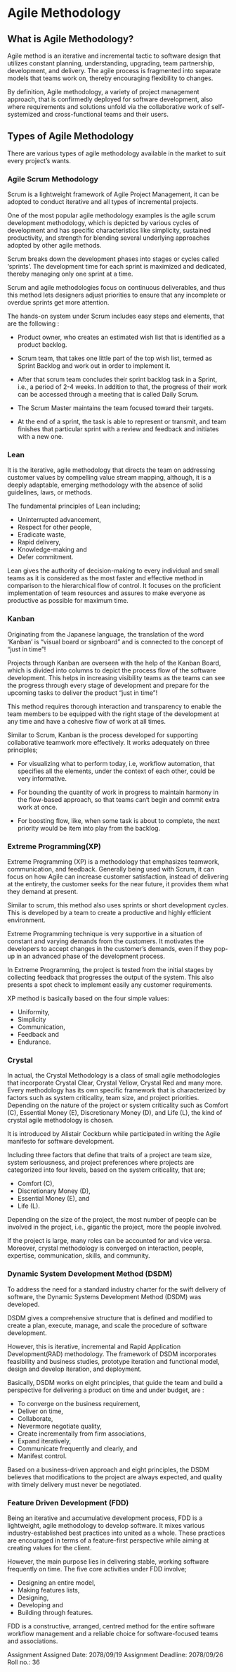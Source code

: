 # Agile Methodology

## What is Agile Methodology?

Agile method is an iterative and incremental tactic to software design that utilizes constant planning, understanding, upgrading, team partnership, development, and delivery. The agile process is fragmented into separate models that teams work on, thereby encouraging flexibility to changes.

By definition, Agile methodology, a variety of project management approach, that is confirmedly deployed for software development, also where requirements and solutions unfold via the collaborative work of self- systemized and cross-functional teams and their users.

## Types of Agile Methodology

There are various types of agile methodology available in the market to suit every project’s wants.

###  Agile Scrum Methodology

Scrum is a lightweight framework of Agile Project Management, it can be adopted to conduct iterative and all types of incremental projects.

One of the most popular agile methodology examples is the agile scrum development methodology, which is depicted by various cycles of development and has specific characteristics like simplicity, sustained productivity, and strength for blending several underlying approaches adopted by other agile methods.

Scrum breaks down the development phases into stages or cycles called ‘sprints’. The development time for each sprint is maximized and dedicated, thereby managing only one sprint at a time.

Scrum and agile methodologies focus on continuous deliverables, and thus this method lets designers adjust priorities to ensure that any incomplete or overdue sprints get more attention.

The hands-on system under Scrum includes easy steps and elements, that are the following :

- Product owner, who creates an estimated wish list that is identified as a product backlog.

- Scrum team, that takes one little part of the top wish list, termed as Sprint Backlog and work out in order to implement it.

- After that scrum team concludes their sprint backlog task in a Sprint, i.e., a period of 2-4 weeks. In addition to that, the progress of their work can be accessed through a meeting that is called Daily Scrum.

- The Scrum Master maintains the team focused toward their targets.
  
- At the end of a sprint, the task is able to represent or transmit, and team finishes that particular sprint with a review and feedback and initiates with a new one.

### Lean

It is the iterative, agile methodology that directs the team on addressing customer values by compelling value stream mapping, although, it is a deeply adaptable, emerging methodology with the absence of solid guidelines, laws, or methods.

The fundamental principles of Lean including;

- Uninterrupted advancement,
- Respect for other people,
- Eradicate waste,
- Rapid delivery,
- Knowledge-making and
- Defer commitment.

Lean gives the authority of decision-making to every individual and small teams as it is considered as the most faster and effective method in comparison to the hierarchical flow of control. It focuses on the proficient implementation of team resources and assures to make everyone as productive as possible for maximum time.

### Kanban

Originating from the Japanese language, the translation of the word ‘Kanban’ is “visual board or signboard” and is connected to the concept of “just in time”!

Projects through Kanban are overseen with the help of the Kanban Board, which is divided into columns to depict the process flow of the software development. This helps in increasing visibility teams as the teams can see the progress through every stage of development and prepare for the upcoming tasks to deliver the product “just in time”!

This method requires thorough interaction and transparency to enable the team members to be equipped with the right stage of the development at any time and have a cohesive flow of work at all times.

Similar to Scrum, Kanban is the process developed for supporting collaborative teamwork more effectively. It works adequately on three principles;

- For visualizing what to perform today, i.e, workflow automation, that specifies all the elements, under the context of each other, could be very informative.

- For bounding the quantity of work in progress to maintain harmony in the flow-based approach, so that teams can‘t begin and commit extra work at once.

- For boosting flow, like, when some task is about to complete, the next priority would be item into play from the backlog.

### Extreme Programming(XP)

Extreme Programming (XP) is a methodology that emphasizes teamwork, communication, and feedback. Generally being used with Scrum, it can focus on how Agile can increase customer satisfaction, instead of delivering at the entirety, the customer seeks for the near future, it provides them what they demand at present.

Similar to scrum, this method also uses sprints or short development cycles. This is developed by a team to create a productive and highly efficient environment.

Extreme Programming technique is very supportive in a situation of constant and varying demands from the customers. It motivates the developers to accept changes in the customer’s demands, even if they pop-up in an advanced phase of the development process.

In Extreme Programming, the project is tested from the initial stages by collecting feedback that progresses the output of the system. This also presents a spot check to implement easily any customer requirements.

XP method is basically based on the four simple values:

- Uniformity,
- Simplicity
- Communication,
- Feedback and
- Endurance.

### Crystal

In actual, the Crystal Methodology is a class of small agile methodologies that incorporate Crystal Clear, Crystal Yellow, Crystal Red and many more. Every methodology has its own specific framework that is characterized by factors such as system criticality, team size, and project priorities. Depending on the nature of the project or system criticality such as Comfort (C), Essential Money (E), Discretionary Money (D), and Life (L), the kind of crystal agile methodology is chosen.

It is introduced by Alistair Cockburn while participated in writing the Agile manifesto for software development.

Including three factors that define that traits of a project are team size, system seriousness, and project preferences where projects are categorized into four levels, based on the system criticality, that are;

- Comfort (C),
- Discretionary Money (D),
- Essential Money (E), and
- Life (L).

Depending on the size of the project, the most number of people can be involved in the project, i.e., gigantic the project, more the people involved.

If the project is large, many roles can be accounted for and vice versa. Moreover, crystal methodology is converged on interaction, people, expertise, communication, skills, and community.

### Dynamic System Development Method (DSDM)

To address the need for a standard industry charter for the swift delivery of software, the Dynamic Systems Development Method (DSDM) was developed.

DSDM gives a comprehensive structure that is defined and modified to create a plan, execute, manage, and scale the procedure of software development.

However, this is iterative, incremental and Rapid Application Development(RAD) methodology. The framework of DSDM incorporates feasibility and business studies, prototype iteration and functional model, design and develop iteration, and deployment.

Basically, DSDM works on eight principles, that guide the team and build a perspective for delivering a product on time and under budget, are :

- To converge on the business requirement,
- Deliver on time,
- Collaborate,
- Nevermore negotiate quality,
- Create incrementally from firm associations,
- Expand iteratively,
- Communicate frequently and clearly, and
- Manifest control.

Based on a business-driven approach and eight principles, the DSDM believes that modifications to the project are always expected, and quality with timely delivery must never be negotiated.

### Feature Driven Development (FDD)

Being an iterative and accumulative development process, FDD is a lightweight, agile methodology to develop software. It mixes various industry-established best practices into united as a whole. These practices are encouraged in terms of a feature-first perspective while aiming at creating values for the client.

However, the main purpose lies in delivering stable, working software frequently on time. The five core activities under FDD involve;

- Designing an entire model,
- Making features lists,
- Designing,
- Developing and
- Building through features.

FDD is a constructive, arranged, centred method for the entire software workflow management and a reliable choice for software-focused teams and associations.

Assignment Assigned Date: 2078/09/19
Assignment Deadline: 2078/09/26
Roll no.: 36
